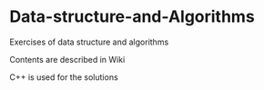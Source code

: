# Data-structure-and-Algorithms
Exercises of data structure and algorithms

Contents are described in Wiki

C++ is used for the solutions

